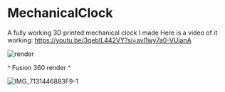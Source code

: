 # MechanicalClock
A fully working 3D printed mechanical clock I made 
Here is a video of it working: https://youtu.be/3qebIL442VY?si=avl1wy7a0-VUianA

![render](https://github.com/user-attachments/assets/e52654de-585c-4ad4-b5aa-a2e47539c391)

^ Fusion 360 render ^


![IMG_7131446883F9-1](https://github.com/user-attachments/assets/8b8dfb2a-a08d-4c0b-8ec2-429097e70f89)
